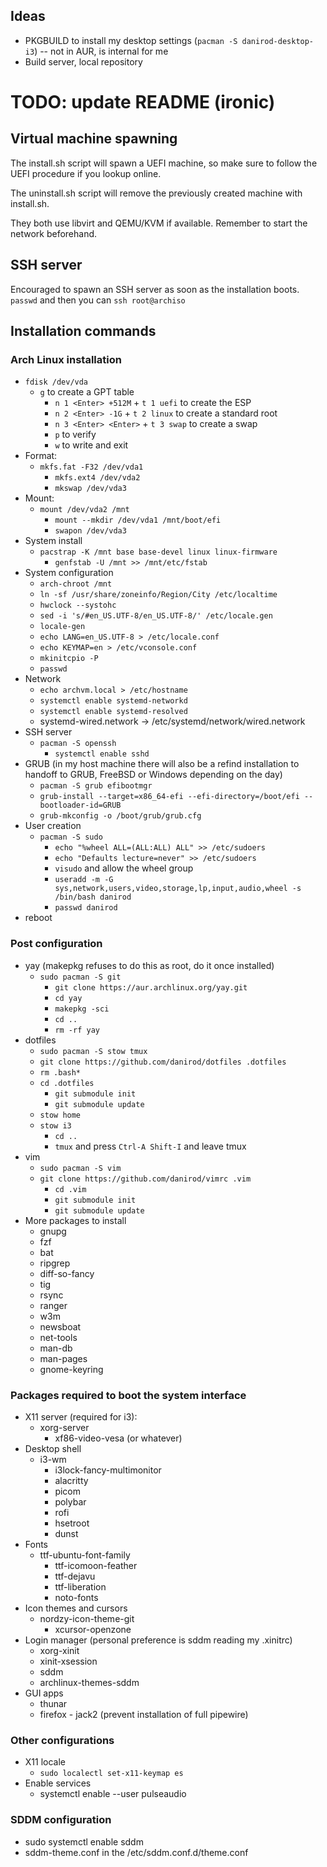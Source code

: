## Ideas

* PKGBUILD to install my desktop settings (`pacman -S danirod-desktop-i3`) -- not in AUR, is internal for me
* Build server, local repository

# TODO: update README (ironic)

## Virtual machine spawning

The install.sh script will spawn a UEFI machine, so make sure to follow the UEFI procedure if you lookup online.

The uninstall.sh script will remove the previously created machine with install.sh.

They both use libvirt and QEMU/KVM if available. Remember to start the network beforehand.

## SSH server

Encouraged to spawn an SSH server as soon as the installation boots. `passwd` and then you can `ssh root@archiso`

## Installation commands

### Arch Linux installation

* `fdisk /dev/vda`
  - `g` to create a GPT table
	- `n 1 <Enter> +512M` + `t 1 uefi` to create the ESP
	- `n 2 <Enter> -1G` + `t 2 linux` to create a standard root
	- `n 3 <Enter> <Enter>` + `t 3 swap` to create a swap
	- `p` to verify
	- `w` to write and exit
* Format:
  - `mkfs.fat -F32 /dev/vda1`
	- `mkfs.ext4 /dev/vda2`
	- `mkswap /dev/vda3`
* Mount:
  - `mount /dev/vda2 /mnt`
	- `mount --mkdir /dev/vda1 /mnt/boot/efi`
	- `swapon /dev/vda3`
* System install
  - `pacstrap -K /mnt base base-devel linux linux-firmware`
	- `genfstab -U /mnt >> /mnt/etc/fstab`
* System configuration
	- `arch-chroot /mnt`
	- `ln -sf /usr/share/zoneinfo/Region/City /etc/localtime`
	- `hwclock --systohc`
	- `sed -i 's/#en_US.UTF-8/en_US.UTF-8/' /etc/locale.gen`
	- `locale-gen`
	- `echo LANG=en_US.UTF-8 > /etc/locale.conf`
	- `echo KEYMAP=en > /etc/vconsole.conf`
	- `mkinitcpio -P`
  - `passwd`
* Network
	- `echo archvm.local > /etc/hostname`
	- `systemctl enable systemd-networkd`
	- `systemctl enable systemd-resolved`
	- systemd-wired.network → /etc/systemd/network/wired.network
* SSH server
  - `pacman -S openssh`
	- `systemctl enable sshd`
* GRUB (in my host machine there will also be a refind installation to handoff to GRUB, FreeBSD or Windows depending on the day)
	- `pacman -S grub efibootmgr`
	- `grub-install --target=x86_64-efi --efi-directory=/boot/efi --bootloader-id=GRUB`
	- `grub-mkconfig -o /boot/grub/grub.cfg`
* User creation
  - `pacman -S sudo`
	- `echo "%wheel ALL=(ALL:ALL) ALL" >> /etc/sudoers`
	- `echo "Defaults lecture=never" >> /etc/sudoers`
	- `visudo` and allow the wheel group
	- `useradd -m -G sys,network,users,video,storage,lp,input,audio,wheel -s /bin/bash danirod`
	- `passwd danirod`
* reboot

### Post configuration

* yay (makepkg refuses to do this as root, do it once installed)
  - `sudo pacman -S git`
	- `git clone https://aur.archlinux.org/yay.git`
	- `cd yay`
	- `makepkg -sci`
	- `cd ..`
	- `rm -rf yay`
* dotfiles
  - `sudo pacman -S stow tmux`
  - `git clone https://github.com/danirod/dotfiles .dotfiles`
  - `rm .bash*`
  - `cd .dotfiles`
	- `git submodule init`
	- `git submodule update`
  - `stow home`
  - `stow i3`
	- `cd ..`
	- `tmux` and press `Ctrl-A Shift-I` and leave tmux
* vim
  - `sudo pacman -S vim`
  - `git clone https://github.com/danirod/vimrc .vim`
	- `cd .vim`
	- `git submodule init`
	- `git submodule update`
* More packages to install
	- gnupg
	- fzf
	- bat
	- ripgrep
	- diff-so-fancy
	- tig
	- rsync
	- ranger
	- w3m
	- newsboat
	- net-tools
	- man-db
	- man-pages
	- gnome-keyring

### Packages required to boot the system interface

* X11 server (required for i3):
  - xorg-server
	- xf86-video-vesa (or whatever)
* Desktop shell
  - i3-wm
	- i3lock-fancy-multimonitor
	- alacritty
	- picom
	- polybar
	- rofi
	- hsetroot
	- dunst
* Fonts
  - ttf-ubuntu-font-family
	- ttf-icomoon-feather
	- ttf-dejavu
	- ttf-liberation
	- noto-fonts
* Icon themes and cursors
  - nordzy-icon-theme-git
	- xcursor-openzone
* Login manager (personal preference is sddm reading my .xinitrc)
	- xorg-xinit
	- xinit-xsession
	- sddm
	- archlinux-themes-sddm
* GUI apps
  - thunar
  - firefox
		- jack2 (prevent installation of full pipewire)

### Other configurations

* X11 locale
  - `sudo localectl set-x11-keymap es`
* Enable services
  - systemctl enable --user pulseaudio

### SDDM configuration

* sudo systemctl enable sddm
* sddm-theme.conf in the /etc/sddm.conf.d/theme.conf


